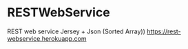# RESTWebService
REST web service Jersey + Json (Sorted Array))
https://rest-webservice.herokuapp.com
